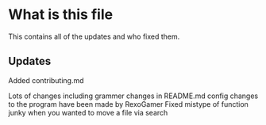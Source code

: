 # What is this file
This contains all of the updates and who fixed them.

## Updates
Added contributing.md

Lots of changes including grammer changes in README.md config changes to the program have been made by RexoGamer
Fixed mistype of function junky when you wanted to move a file via search
